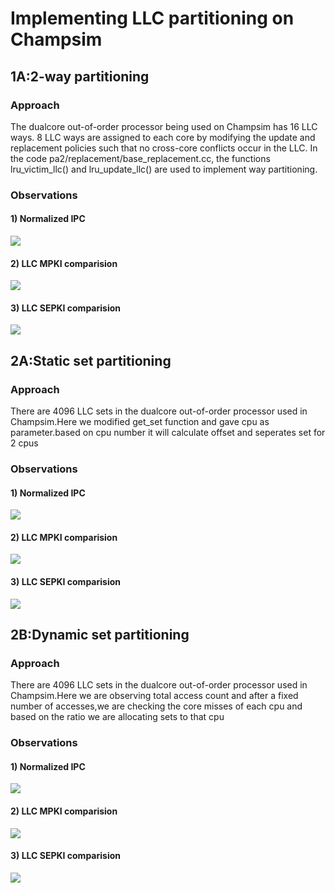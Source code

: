 # **Implementing LLC partitioning on Champsim**
## **1A:2-way partitioning**
### **Approach**
The dualcore out-of-order processor being used on Champsim has 16 LLC ways.
8 LLC ways are assigned to each core by modifying the update and replacement policies such that no cross-core conflicts occur in the LLC.
In the code pa2/replacement/base_replacement.cc,
the functions lru_victim_llc() and lru_update_llc() are used to implement way partitioning.
### **Observations**
#### **1) Normalized IPC**
![](https://github.com/AdvaithKiran-3103/CS773pa2/blob/main/IPC%20way%20partitioning.jpg?raw=true)
#### **2) LLC MPKI comparision**
![](https://github.com/AdvaithKiran-3103/CS773pa2/blob/main/MPKI%20way%20partition.jpg?raw=true)
#### **3) LLC SEPKI comparision**
![](https://github.com/AdvaithKiran-3103/CS773pa2/blob/main/SEPKI%20way%20partitioning.jpg?raw=true)
## **2A:Static set partitioning**
### **Approach**
There are 4096 LLC sets in the dualcore out-of-order processor used in Champsim.Here we modified get_set function and gave cpu as parameter.based on cpu number it will calculate offset and seperates set for 2 cpus

### **Observations**
#### **1) Normalized IPC**
![](https://github.com/AdvaithKiran-3103/CS773pa2/blob/main/IPC%20static%20set%20partitioning.jpg?raw=true)
#### **2) LLC MPKI comparision**
![](https://github.com/AdvaithKiran-3103/CS773pa2/blob/main/MPKI%20static%20set%20parttioning.jpg?raw=true)
#### **3) LLC SEPKI comparision**
![](https://github.com/AdvaithKiran-3103/CS773pa2/blob/main/SEPKI%20static%20set%20partitioning.jpg?raw=true)
## **2B:Dynamic set partitioning**
### **Approach**
There are 4096 LLC sets in the dualcore out-of-order processor used in Champsim.Here we are observing total access count and after a fixed number of accesses,we are checking the core misses of each cpu and based on the ratio we are allocating sets to that cpu
### **Observations**
#### **1) Normalized IPC**
![](https://github.com/AdvaithKiran-3103/CS773pa2/blob/main/IPC%20dynamic%20set%20partitioning.jpg?raw=true)
#### **2) LLC MPKI comparision**
![](https://github.com/AdvaithKiran-3103/CS773pa2/blob/main/MPKI%20dynamic%20set%20parttioning.jpg?raw=true)
#### **3) LLC SEPKI comparision**
![](https://github.com/AdvaithKiran-3103/CS773pa2/blob/main/SEPKI%20dynamic%20set%20partitioning.jpg?raw=true)
